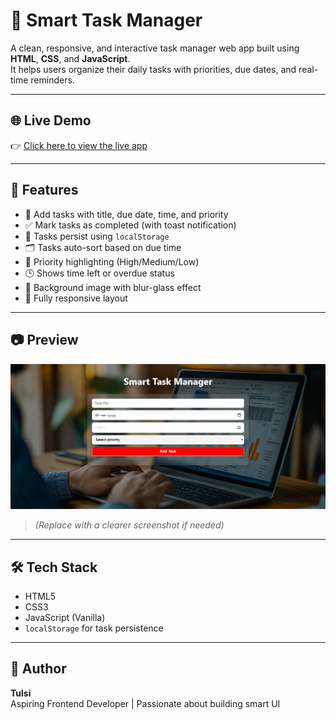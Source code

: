 # 🌟 Smart Task Manager

A clean, responsive, and interactive task manager web app built using **HTML**, **CSS**, and **JavaScript**.  
It helps users organize their daily tasks with priorities, due dates, and real-time reminders.

---

## 🌐 Live Demo

👉 [Click here to view the live app](https://smart-task-manager-omega-ten.vercel.app)

---

## 🚀 Features

- 📝 Add tasks with title, due date, time, and priority  
- ✅ Mark tasks as completed (with toast notification)  
- 🔁 Tasks persist using `localStorage`  
- 🗂️ Tasks auto-sort based on due time  
- 🔴 Priority highlighting (High/Medium/Low)  
- 🕒 Shows time left or overdue status  
- 🎨 Background image with blur-glass effect  
- 📱 Fully responsive layout

---

## 📷 Preview

![App Screenshot](Preview.png)  
> *(Replace with a clearer screenshot if needed)*

---

## 🛠 Tech Stack

- HTML5  
- CSS3  
- JavaScript (Vanilla)  
- `localStorage` for task persistence

---

## 🙌 Author

**Tulsi**  
Aspiring Frontend Developer | Passionate about building smart UI  
 


 

      
